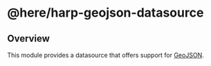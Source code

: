 # @here/harp-geojson-datasource

## Overview

This module provides a datasource that offers support for [GeoJSON](https://en.wikipedia.org/wiki/GeoJSON).
